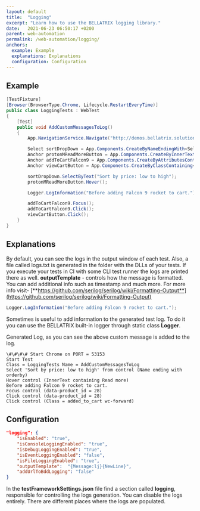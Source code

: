 ```yaml
---
layout: default
title:  "Logging"
excerpt: "Learn how to use the BELLATRIX logging library."
date:   2021-06-23 06:50:17 +0200
parent: web-automation
permalink: /web-automation/logging/
anchors:
  example: Example
  explanations: Explanations
  configuration: Configuration
---
```

Example
-------
```csharp
[TestFixture]
[Browser(BrowserType.Chrome, Lifecycle.RestartEveryTime)]
public class LoggingTests : WebTest
{
    [Test]
    public void AddCustomMessagesToLog()
    {
        App.NavigationService.Navigate("http://demos.bellatrix.solutions/");

        Select sortDropDown = App.Components.CreateByNameEndingWith<Select>("orderby");
        Anchor protonMReadMoreButton = App.Components.CreateByInnerTextContaining<Anchor>("Read more");
        Anchor addToCartFalcon9 = App.Components.CreateByAttributesContaining<Anchor>("data-product_id", "28").ToBeClickable();
        Anchor viewCartButton = App.Components.CreateByClassContaining<Anchor>("added_to_cart wc-forward").ToBeClickable();

        sortDropDown.SelectByText("Sort by price: low to high");
        protonMReadMoreButton.Hover();

        Logger.LogInformation("Before adding Falcon 9 rocket to cart.");

        addToCartFalcon9.Focus();
        addToCartFalcon9.Click();
        viewCartButton.Click();
    }
}
```

Explanations
------------
By default, you can see the logs in the output window of each test. Also, a file called logs.txt is generated in the folder with the DLLs of your tests. If you execute your tests in CI with some CLI test runner the logs are printed there as well. **outputTemplate** - controls how the message is formatted. You can add additional info such as timestamp and much more. For more info visit- [**https://github.com/serilog/serilog/wiki/Formatting-Output**](https://github.com/serilog/serilog/wiki/Formatting-Output)
```csharp
Logger.LogInformation("Before adding Falcon 9 rocket to cart.");
```
Sometimes is useful to add information to the generated test log. To do it you can use the BELLATRIX built-in logger through static class **Logger**.

Generated Log, as you can see the above custom message is added to the log.

```
\#\#\#\# Start Chrome on PORT = 53153
Start Test
Class = LoggingTests Name = AddCustomMessagesToLog
Select 'Sort by price: low to high' from control (Name ending with orderby)
Hover control (InnerText containing Read more)
Before adding Falcon 9 rocket to cart.
Focus control (data-product_id = 28)
Click control (data-product_id = 28)
Click control (Class = added_to_cart wc-forward)
```

Configuration
-------------
```json
"logging": {
    "isEnabled": "true",
    "isConsoleLoggingEnabled": "true",
    "isDebugLoggingEnabled": "true",
    "isEventLoggingEnabled": "false",
    "isFileLoggingEnabled": "true",
    "outputTemplate":  "{Message:lj}{NewLine}",
    "addUrlToBddLogging": "false"
}
```
In the **testFrameworkSettings.json** file find a section called **logging**, responsible for controlling the logs generation. You can disable the logs entirely. There are different places where the logs are populated.